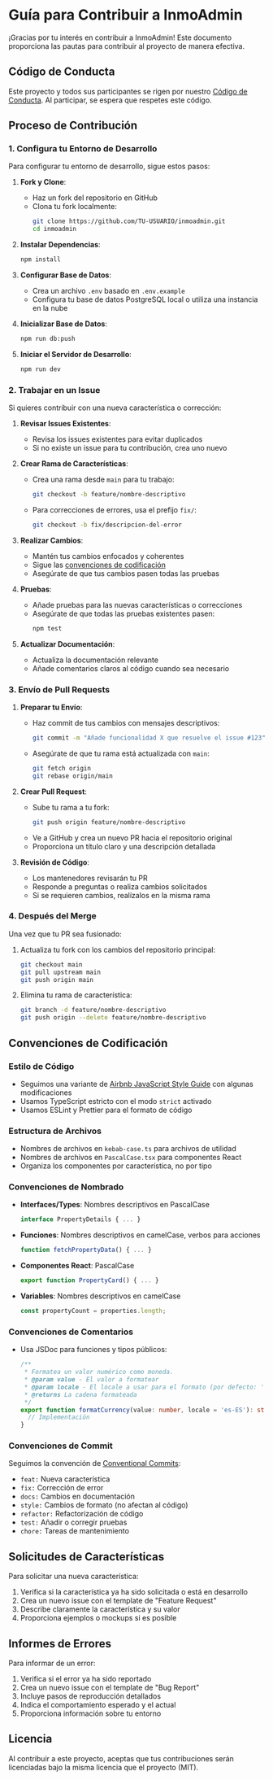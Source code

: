 # Guía para Contribuir a InmoAdmin

¡Gracias por tu interés en contribuir a InmoAdmin! Este documento proporciona las pautas para contribuir al proyecto de manera efectiva.

## Código de Conducta

Este proyecto y todos sus participantes se rigen por nuestro [Código de Conducta](CODE_OF_CONDUCT.md). Al participar, se espera que respetes este código.

## Proceso de Contribución

### 1. Configura tu Entorno de Desarrollo

Para configurar tu entorno de desarrollo, sigue estos pasos:

1. **Fork y Clone**:
   - Haz un fork del repositorio en GitHub
   - Clona tu fork localmente:
     ```bash
     git clone https://github.com/TU-USUARIO/inmoadmin.git
     cd inmoadmin
     ```

2. **Instalar Dependencias**:
   ```bash
   npm install
   ```

3. **Configurar Base de Datos**:
   - Crea un archivo `.env` basado en `.env.example`
   - Configura tu base de datos PostgreSQL local o utiliza una instancia en la nube

4. **Inicializar Base de Datos**:
   ```bash
   npm run db:push
   ```

5. **Iniciar el Servidor de Desarrollo**:
   ```bash
   npm run dev
   ```

### 2. Trabajar en un Issue

Si quieres contribuir con una nueva característica o corrección:

1. **Revisar Issues Existentes**:
   - Revisa los issues existentes para evitar duplicados
   - Si no existe un issue para tu contribución, crea uno nuevo

2. **Crear Rama de Características**:
   - Crea una rama desde `main` para tu trabajo:
     ```bash
     git checkout -b feature/nombre-descriptivo
     ```
   - Para correcciones de errores, usa el prefijo `fix/`:
     ```bash
     git checkout -b fix/descripcion-del-error
     ```

3. **Realizar Cambios**:
   - Mantén tus cambios enfocados y coherentes
   - Sigue las [convenciones de codificación](#convenciones-de-codificación)
   - Asegúrate de que tus cambios pasen todas las pruebas

4. **Pruebas**:
   - Añade pruebas para las nuevas características o correcciones
   - Asegúrate de que todas las pruebas existentes pasen:
     ```bash
     npm test
     ```

5. **Actualizar Documentación**:
   - Actualiza la documentación relevante
   - Añade comentarios claros al código cuando sea necesario

### 3. Envío de Pull Requests

1. **Preparar tu Envío**:
   - Haz commit de tus cambios con mensajes descriptivos:
     ```bash
     git commit -m "Añade funcionalidad X que resuelve el issue #123"
     ```
   - Asegúrate de que tu rama está actualizada con `main`:
     ```bash
     git fetch origin
     git rebase origin/main
     ```

2. **Crear Pull Request**:
   - Sube tu rama a tu fork:
     ```bash
     git push origin feature/nombre-descriptivo
     ```
   - Ve a GitHub y crea un nuevo PR hacia el repositorio original
   - Proporciona un título claro y una descripción detallada

3. **Revisión de Código**:
   - Los mantenedores revisarán tu PR
   - Responde a preguntas o realiza cambios solicitados
   - Si se requieren cambios, realízalos en la misma rama

### 4. Después del Merge

Una vez que tu PR sea fusionado:

1. Actualiza tu fork con los cambios del repositorio principal:
   ```bash
   git checkout main
   git pull upstream main
   git push origin main
   ```

2. Elimina tu rama de característica:
   ```bash
   git branch -d feature/nombre-descriptivo
   git push origin --delete feature/nombre-descriptivo
   ```

## Convenciones de Codificación

### Estilo de Código

- Seguimos una variante de [Airbnb JavaScript Style Guide](https://github.com/airbnb/javascript) con algunas modificaciones
- Usamos TypeScript estricto con el modo `strict` activado
- Usamos ESLint y Prettier para el formato de código

### Estructura de Archivos

- Nombres de archivos en `kebab-case.ts` para archivos de utilidad
- Nombres de archivos en `PascalCase.tsx` para componentes React
- Organiza los componentes por característica, no por tipo

### Convenciones de Nombrado

- **Interfaces/Types**: Nombres descriptivos en PascalCase
  ```typescript
  interface PropertyDetails { ... }
  ```

- **Funciones**: Nombres descriptivos en camelCase, verbos para acciones
  ```typescript
  function fetchPropertyData() { ... }
  ```

- **Componentes React**: PascalCase
  ```typescript
  export function PropertyCard() { ... }
  ```

- **Variables**: Nombres descriptivos en camelCase
  ```typescript
  const propertyCount = properties.length;
  ```

### Convenciones de Comentarios

- Usa JSDoc para funciones y tipos públicos:
  ```typescript
  /**
   * Formatea un valor numérico como moneda.
   * @param value - El valor a formatear
   * @param locale - El locale a usar para el formato (por defecto: 'es-ES')
   * @returns La cadena formateada
   */
  export function formatCurrency(value: number, locale = 'es-ES'): string {
    // Implementación
  }
  ```

### Convenciones de Commit

Seguimos la convención de [Conventional Commits](https://www.conventionalcommits.org/):

- `feat:` Nueva característica
- `fix:` Corrección de error
- `docs:` Cambios en documentación
- `style:` Cambios de formato (no afectan al código)
- `refactor:` Refactorización de código
- `test:` Añadir o corregir pruebas
- `chore:` Tareas de mantenimiento

## Solicitudes de Características

Para solicitar una nueva característica:

1. Verifica si la característica ya ha sido solicitada o está en desarrollo
2. Crea un nuevo issue con el template de "Feature Request"
3. Describe claramente la característica y su valor
4. Proporciona ejemplos o mockups si es posible

## Informes de Errores

Para informar de un error:

1. Verifica si el error ya ha sido reportado
2. Crea un nuevo issue con el template de "Bug Report"
3. Incluye pasos de reproducción detallados
4. Indica el comportamiento esperado y el actual
5. Proporciona información sobre tu entorno

## Licencia

Al contribuir a este proyecto, aceptas que tus contribuciones serán licenciadas bajo la misma licencia que el proyecto (MIT).